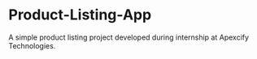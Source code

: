 # Product-Listing-App
A simple product listing project developed during internship at Apexcify Technologies.
